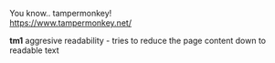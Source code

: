 You know.. tampermonkey! <br>
https://www.tampermonkey.net/

**tm1**
aggresive readability - tries to reduce the page content down to readable text
